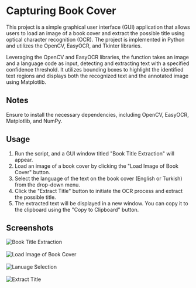 # Capturing Book Cover
This project is a simple graphical user interface (GUI) application that allows users to load an image of a book cover and extract the possible title using optical character recognition (OCR). The project is implemented in Python and utilizes the OpenCV, EasyOCR, and Tkinter libraries. <br />

Leveraging the OpenCV and EasyOCR libraries, the function takes an image and a language code as input, detecting and extracting text with a specified confidence threshold. It utilizes bounding boxes to highlight the identified text regions and displays both the recognized text and the annotated image using Matplotlib.

## Notes
Ensure to install the necessary dependencies, including OpenCV, EasyOCR, Matplotlib, and NumPy.

## Usage
1. Run the script, and a GUI window titled "Book Title Extraction" will appear.
2. Load an image of a book cover by clicking the "Load Image of Book Cover" button.
3. Select the language of the text on the book cover (English or Turkish) from the drop-down menu.
4. Click the "Extract Title" button to initiate the OCR process and extract the possible title.
5. The extracted text will be displayed in a new window. You can copy it to the clipboard using the "Copy to Clipboard" button.

## Screenshots
![Book Title Extraction](https://github.com/ekinuzunbaz/DIP-Text-Detection-EasyOCR-Python/assets/73299618/3f9173b4-f4ee-4d62-8f88-495a86bda38a)
<br /><br />
![Load Image of Book Cover](https://github.com/ekinuzunbaz/DIP-Text-Detection-EasyOCR-Python/assets/73299618/516dd1dd-31a1-44a0-ada3-3da66d62cd0d)
<br /><br />
![Lanuage Selection](https://github.com/ekinuzunbaz/DIP-Text-Detection-EasyOCR-Python/assets/73299618/3f9173b4-f4ee-4d62-8f88-495a86bda38a)
<br /><br />
![Extract Title](https://github.com/ekinuzunbaz/DIP-Text-Detection-EasyOCR-Python/assets/73299618/ec158974-da2d-48e6-ab84-8be8c20cf01b)
